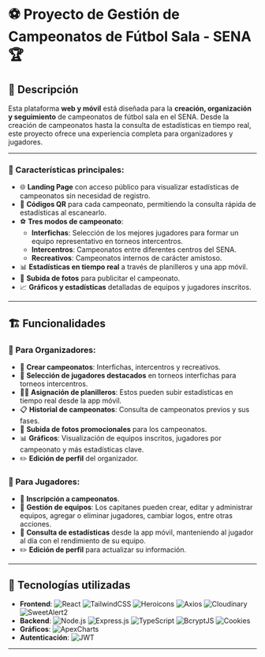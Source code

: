 <h1>⚽ Proyecto de Gestión de Campeonatos de Fútbol Sala - SENA 🏆</h1>

<h2>📝 Descripción</h2>
<p>Esta plataforma <strong>web y móvil</strong> está diseñada para la <strong>creación, organización y seguimiento</strong> de campeonatos de fútbol sala en el SENA. Desde la creación de campeonatos hasta la consulta de estadísticas en tiempo real, este proyecto ofrece una experiencia completa para organizadores y jugadores.</p>

<hr>

<h3>🌟 Características principales:</h3>
<ul>
  <li>🌐 <strong>Landing Page</strong> con acceso público para visualizar estadísticas de campeonatos sin necesidad de registro.</li>
  <li>📱 <strong>Códigos QR</strong> para cada campeonato, permitiendo la consulta rápida de estadísticas al escanearlo.</li>
  <li>⚽ <strong>Tres modos de campeonato</strong>:
    <ul>
      <li><strong>Interfichas</strong>: Selección de los mejores jugadores para formar un equipo representativo en torneos intercentros.</li>
      <li><strong>Intercentros</strong>: Campeonatos entre diferentes centros del SENA.</li>
      <li><strong>Recreativos</strong>: Campeonatos internos de carácter amistoso.</li>
    </ul>
  </li>
  <li>📊 <strong>Estadísticas en tiempo real</strong> a través de planilleros y una app móvil.</li>
  <li>📸 <strong>Subida de fotos</strong> para publicitar el campeonato.</li>
  <li>📈 <strong>Gráficos y estadísticas</strong> detalladas de equipos y jugadores inscritos.</li>
</ul>

<hr>

<h2>🏗️ Funcionalidades</h2>

<h3>👥 Para Organizadores:</h3>
<ul>
  <li>🔧 <strong>Crear campeonatos</strong>: Interfichas, intercentros y recreativos.</li>
  <li>🏅 <strong>Selección de jugadores destacados</strong> en torneos interfichas para torneos intercentros.</li>
  <li>🧑‍💻 <strong>Asignación de planilleros</strong>: Estos pueden subir estadísticas en tiempo real desde la app móvil.</li>
  <li>📋 <strong>Historial de campeonatos</strong>: Consulta de campeonatos previos y sus fases.</li>
  <li>📸 <strong>Subida de fotos promocionales</strong> para los campeonatos.</li>
  <li>📊 <strong>Gráficos</strong>: Visualización de equipos inscritos, jugadores por campeonato y más estadísticas clave.</li>
  <li>✏️ <strong>Edición de perfil</strong> del organizador.</li>
</ul>

<h3>🏃 Para Jugadores:</h3>
<ul>
  <li>📝 <strong>Inscripción a campeonatos</strong>.</li>
  <li>🧢 <strong>Gestión de equipos</strong>: Los capitanes pueden crear, editar y administrar equipos, agregar o eliminar jugadores, cambiar logos, entre otras acciones.</li>
  <li>📱 <strong>Consulta de estadísticas</strong> desde la app móvil, manteniendo al jugador al día con el rendimiento de su equipo.</li>
  <li>✏️ <strong>Edición de perfil</strong> para actualizar su información.</li>
</ul>

<hr>

<h2>🚀 Tecnologías utilizadas</h2>
<ul>
  <li><strong>Frontend</strong>: 
    <img src="https://img.shields.io/badge/React-61DAFB?style=flat-square&logo=react&logoColor=white" alt="React" />
    <img src="https://img.shields.io/badge/TailwindCSS-38B2AC?style=flat-square&logo=tailwind-css&logoColor=white" alt="TailwindCSS" />
    <img src="https://img.shields.io/badge/Heroicons-0F172A?style=flat-square&logo=heroicons&logoColor=white" alt="Heroicons" />
    <img src="https://img.shields.io/badge/Axios-5A29E4?style=flat-square&logo=axios&logoColor=white" alt="Axios" />
    <img src="https://img.shields.io/badge/Cloudinary-3448C5?style=flat-square&logo=cloudinary&logoColor=white" alt="Cloudinary" />
    <img src="https://img.shields.io/badge/SweetAlert2-3083DC?style=flat-square&logo=SweetAlert2&logoColor=white" alt="SweetAlert2" />
  </li>
  
  <li><strong>Backend</strong>: 
    <img src="https://img.shields.io/badge/Node.js-339933?style=flat-square&logo=node.js&logoColor=white" alt="Node.js" />
    <img src="https://img.shields.io/badge/Express.js-000000?style=flat-square&logo=express&logoColor=white" alt="Express.js" />
    <img src="https://img.shields.io/badge/TypeScript-007ACC?style=flat-square&logo=typescript&logoColor=white" alt="TypeScript" />
    <img src="https://img.shields.io/badge/BcryptJS-35495E?style=flat-square&logo=bcrypt&logoColor=white" alt="BcryptJS" />
    <img src="https://img.shields.io/badge/Cookies-4A90E2?style=flat-square&logo=javascript&logoColor=white" alt="Cookies" />
  </li>
  
  <li><strong>Gráficos</strong>: 
    <img src="https://img.shields.io/badge/ApexCharts-FF4560?style=flat-square&logo=apexcharts&logoColor=white" alt="ApexCharts" />
  </li>
  
  <li><strong>Autenticación</strong>: 
    <img src="https://img.shields.io/badge/JsonWebToken-000000?style=flat-square&logo=json-web-tokens&logoColor=white" alt="JWT" />
  </li>
</ul>


<hr>

